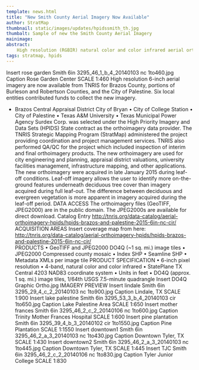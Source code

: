 ```yaml
---
template: news.html
title: "New Smith County Aerial Imagery Now Available"
author: StratMap
thumbnail: static/images/updates/hpidssmith_th.jpg
thumbalt: Sample of new the Smith County Aerial Imagery
mainimage:
abstract:
    High resolution (RGBIR) natural color and color infrared aerial orthoimagery are now available from TNRIS for Smith County, and Lake Palestine area.
tags: stratmap, hpids
---
```


Insert rose garden Smith 6in 3295_46_1_b_4_20140103 nc 1to460.jpg
Caption Rose Garden Center  SCALE 1:460
High resolution 6-inch aerial imagery are now available from TNRIS for Brazos County, portions of Burleson and Robertson Counties, and the City of Palestine. Six local entities contributed funds to collect the new imagery.
- Brazos Central Appraisal District
City of Bryan
•	City of College Station
•	City of Palestine
•	Texas A&M University
•	Texas Municipal Power Agency
Surdex Corp. was selected under the High Priority Imagery and Data Sets (HPIDS) State contract as the orthoimagery data provider. The TNRIS Strategic Mapping Program (StratMap) administered the project providing coordination and project management services. TNRIS also performed QA/QC for the project which included inspection of interim and final orthoimagery products.
The new orthoimagery are used for city engineering and planning, appraisal district valuations, university facilities management, infrastructure mapping, and other applications. 
The new orthoimagery were acquired in late January 2015 during leaf-off conditions. Leaf-off imagery allows the user to identify more on-the-ground features underneath deciduous tree cover than imagery acquired during full leaf-out. The difference between deciduous and evergreen vegetation is more apparent in imagery acquired during the leaf-off period.
DATA ACCESS
The orthoimagery files (GeoTIFF, JPEG2000) are in the public domain. The JPEG2000s are available for direct download.
Catalog Entry http://tnris.org/data-catalog/aerial-orthoimagery-hpids/hpids-brazos-and-palestine-2015-6in-nc-cir/ 
ACQUISITION AREAS
Insert coverage map from here: http://tnris.org/data-catalog/aerial-orthoimagery-hpids/hpids-brazos-and-palestine-2015-6in-nc-cir/  
PRODUCTS
•	GeoTIFF and JPEG2000 DO4Q (~1 sq. mi.) image tiles
•	JPEG2000 Compressed county mosaic
•	Index SHP
•	Seamline SHP
•	Metadata XMLs per image tile
PRODUCT SPECIFICATION
•	6-inch pixel resolution
•	4-band, natural color and color infrared
•	StatePlane TX Central 4203 NAD83 coordinate system
•	Units in feet
•	DO4Q (approx. 1 sq. mi.) image tiles, 1/64th USGS 7.5-minute quadrangle
Insert DO4Q Graphic Ortho.jpg
IMAGERY PREVIEW
Insert lindale Smith 6in 3295_29_4_c_2_20140103 nc 1to900.jpg
Caption Lindale, TX  SCALE 1:900
Insert lake palestine Smith 6in 3295_53_3_b_4_20140103 cir 1to650.jpg
Caption Lake Palestine Area  SCALE 1:650
Insert mother frances Smith 6in 3295_46_2_c_2_20140106 nc 1to600.jpg
Caption Trinity Mother Frances Hospital  SCALE 1:600
Insert pine plantation Smith 6in 3295_39_4_b_3_20140102 cir 1to1550.jpg
Caption Pine Plantation  SCALE 1:1550
Insert downtown1 Smith 6in 3295_46_2_a_3_20140103 nc 1to430.jpg
Caption Downtown Tyler, TX  SCALE 1:430
Insert downtown2 Smith 6in 3295_46_2_a_3_20140103 nc 1to445.jpg
Caption Downtown Tyler, TX  SCALE 1:445
Insert TJC Smith 6in 3295_46_2_c_2_20140106 nc 1to830.jpg
Caption Tyler Junior College  SCALE 1:830

